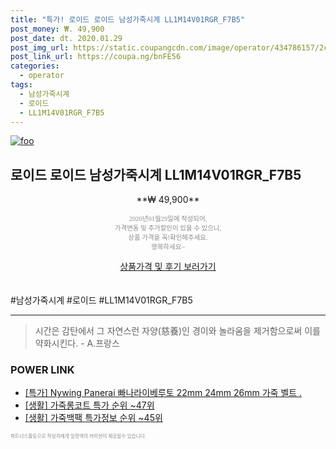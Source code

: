 ```yaml
--- 
title: "특가! 로이드 로이드 남성가죽시계 LL1M14V01RGR_F7B5" 
post_money: ₩. 49,900 
post_date: dt. 2020.01.29 
post_img_url: https://static.coupangcdn.com/image/operator/434786157/2ce7fe1b-486c-759a-408e-d0b92c10889e.jpg 
post_link_url: https://coupa.ng/bnFE56 
categories: 
  - operator 
tags: 
  - 남성가죽시계 
  - 로이드 
  - LL1M14V01RGR_F7B5 
--- 
```

[![foo](https://static.coupangcdn.com/image/operator/434786157/2ce7fe1b-486c-759a-408e-d0b92c10889e.jpg)](https://coupa.ng/bnFE56) 

## 로이드 로이드 남성가죽시계 LL1M14V01RGR_F7B5 
<p style="text-align: center;">**₩ 49,900**</p> 
<p style="text-align: center;"><span style="color: #898c8f; font-family: Georgia,Times,serif; font-size: 0.75em;">2020년01월29일에 작성되어, <br>가격변동 및 추가할인이 있을 수 있으니,<br> 상품 가격을 꼭!확인해주세요.<br>행복하세요~</span> 
</p>	 
<div markdown="0" style="text-align: center;"><a href="https://coupa.ng/bnFE56" class="btn btn--success">상품가격 및 후기 보러가기</a></div> 
<br><br> 
  #남성가죽시계 #로이드 #LL1M14V01RGR_F7B5 
<hr> 

> 시간은 감탄에서 그 자연스런 자양(慈養)인 경이와 놀라움을 제거함으로써 이를 약화시킨다. - A.프랑스 


### POWER LINK

* <a href="https://blog.naver.com/an0733/221789117714" target="_blank">[특가] Nywing Panerai 빠나라이베루토 22mm 24mm 26mm 가죽 벨트 .</a>
* <a href="https://blog.naver.com/sakai111/221784637581" target="_blank"> [생활] 가죽롱코트 특가 순위 ~47위</a>
* <a href="https://blog.naver.com/sakai111/221776384408" target="_blank"> [생활] 가죽백팩 특가정보 순위 ~45위</a>

<span style="color: #898c8f; font-family: Georgia,Times,serif; font-size: 0.55em;">파트너스활동으로 작성자에게 일정액의 커미션이 제공될수 있습니다.</span> 
